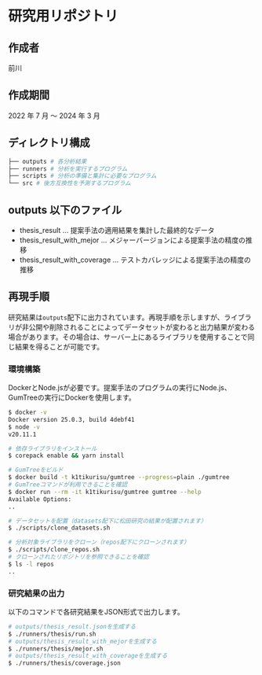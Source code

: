 # 研究用リポジトリ

## 作成者

前川

## 作成期間

2022 年 7 月 ～ 2024 年 3 月

## ディレクトリ構成

```sh
├── outputs # 各分析結果
├── runners # 分析を実行するプログラム
├── scripts # 分析の準備と集計に必要なプログラム
└── src # 後方互換性を予測するプログラム
```

## outputs 以下のファイル

- thesis_result ... 提案手法の適用結果を集計した最終的なデータ
- thesis_result_with_mejor ... メジャーバージョンによる提案手法の精度の推移
- thesis_result_with_coverage ... テストカバレッジによる提案手法の精度の推移

## 再現手順

研究結果は`outputs`配下に出力されています。再現手順を示しますが、ライブラリが非公開や削除されることによってデータセットが変わると出力結果が変わる場合があります。その場合は、サーバー上にあるライブラリを使用することで同じ結果を得ることが可能です。

### 環境構築

DockerとNode.jsが必要です。提案手法のプログラムの実行にNode.js、GumTreeの実行にDockerを使用します。

```sh
$ docker -v
Docker version 25.0.3, build 4debf41
$ node -v
v20.11.1

# 依存ライブラリをインストール
$ corepack enable && yarn install

# GumTreeをビルド
$ docker build -t k1tikurisu/gumtree --progress=plain ./gumtree
# GumTreeコマンドが利用できることを確認
$ docker run --rm -it k1tikurisu/gumtree gumtree --help
Available Options:
..

# データセットを配置（datasets配下に松田研究の結果が配置されます）
$ ./scripts/clone_datasets.sh

# 分析対象ライブラリをクローン（repos配下にクローンされます）
$ ./scripts/clone_repos.sh
# クローンされたリポジトリを参照できることを確認
$ ls -l repos
..
```

### 研究結果の出力

以下のコマンドで各研究結果をJSON形式で出力します。

```sh
# outputs/thesis_result.jsonを生成する
$ ./runners/thesis/run.sh
# outputs/thesis_result_with_mejorを生成する
$ ./runners/thesis/mejor.sh
# outputs/thesis_result_with_coverageを生成する
$ ./runners/thesis/coverage.json
```

